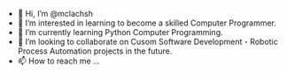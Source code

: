 - 👋 Hi, I’m @mclachsh
- 👀 I’m interested in learning to become a skilled Computer Programmer. 
- 🌱 I’m currently learning Python Computer Programming.
- 💞️ I’m looking to collaborate on Cusom Software Development - Robotic Process Automation projects in the future.
- 📫 How to reach me ...

<!---
mclachsh/mclachsh is a ✨ special ✨ repository because its `README.md` (this file) appears on your GitHub profile.
You can click the Preview link to take a look at your changes.
--->
